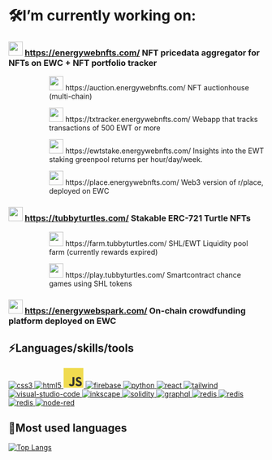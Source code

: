 # 🛠️I’m currently working on:
### <img src="https://user-images.githubusercontent.com/67122764/181295017-c2c8f8c8-3cb2-4246-8933-d2101c552072.png" style="width:28px;height:28px;" /> https://energywebnfts.com/ NFT pricedata aggregator for NFTs on EWC + NFT portfolio tracker
<dl>
  <dd>
    <dl>
      <dd> <img src="https://user-images.githubusercontent.com/67122764/227653974-50e719ca-b454-4072-af25-71617781d960.png"
style="marginLeft:25px;width:28px;height:28px;" /> https://auction.energywebnfts.com/ NFT auctionhouse (multi-chain)
      </dd>
    </dl>
  </dd>
</dl>
<dl>
  <dd>
    <dl>
      <dd> <img src="https://user-images.githubusercontent.com/67122764/197252556-00818aba-c91b-4a44-9b7d-9ef12745014c.png" style="marginLeft:25px;width:28px;height:28px;" /> https://txtracker.energywebnfts.com/ Webapp that tracks transactions of 500 EWT or more
      </dd>
    </dl>
  </dd>
</dl>
<dl>
  <dd>
    <dl>
      <dd> <img src="https://user-images.githubusercontent.com/67122764/197263536-955ccdd0-f902-4a87-9b83-406cbc58af31.png" style="width:28px;height:28px;" /> https://ewtstake.energywebnfts.com/ Insights into the EWT staking greenpool returns per hour/day/week.
      </dd>
    </dl>
  </dd>
</dl>
<dl>
  <dd>
    <dl>
      <dd> <img src="https://user-images.githubusercontent.com/67122764/188759797-757f31c5-b885-4735-9e77-472ece19af3e.png" style="width:28px;height:28px;" /> https://place.energywebnfts.com/ Web3 version of r/place, deployed on EWC
      </dd>
    </dl>
  </dd>
</dl>

### <img src="https://user-images.githubusercontent.com/67122764/186731205-7dfaaaf8-0b0b-4b11-a8bc-bb654f7695e9.png" style="width:28px;height:28px;" /> https://tubbyturtles.com/ Stakable ERC-721 Turtle NFTs
<dl>
  <dd>
    <dl>
      <dd> <img src="https://github.com/Arantuil/Arantuil/assets/67122764/039f1567-366a-47d6-bc4f-e2b1ccf79df3" style="width:28px;height:28px;" /> https://farm.tubbyturtles.com/ SHL/EWT Liquidity pool farm (currently rewards expired) 
      </dd>
    </dl>
  </dd>
</dl>
<dl>
  <dd>
    <dl>
      <dd> <img src="https://github.com/Arantuil/Arantuil/assets/67122764/d70f7c61-71a7-413c-9482-39f313b0fd44" style="width:28px;height:28px;" /> https://play.tubbyturtles.com/ Smartcontract chance games using SHL tokens
      </dd>
    </dl>
  </dd>
</dl>

### <img src="https://github.com/Arantuil/Arantuil/assets/67122764/08ebc977-9351-4789-adc8-b1c6459f1f81" style="width:28px;height:28px;" /> https://energywebspark.com/ On-chain crowdfunding platform deployed on EWC

## ⚡Languages/skills/tools
<p align="left"> 
    <a href="https://www.w3schools.com/css/" target="_blank">
        <img src="https://user-images.githubusercontent.com/67122764/184965798-154b041d-0e8a-4b80-8c7a-57b0b4a94558.svg" alt="css3" width="40" height="40" />
    </a>
    <a href="https://www.w3.org/html/" target="_blank">
        <img src="https://user-images.githubusercontent.com/67122764/184965499-f6626be1-1897-43b1-94eb-c5377bb2640f.svg" alt="html5" width="40" height="40" />
    </a>
    <a href="https://developer.mozilla.org/en-US/docs/Web/JavaScript" target="_blank">
        <img src="https://raw.githubusercontent.com/devicons/devicon/master/icons/javascript/javascript-original.svg" alt="javascript" width="40" height="40" />
    </a>
    <a href="https://firebase.google.com/" target="_blank">
        <img src="https://user-images.githubusercontent.com/67122764/181308062-0a948c8a-f37b-482e-9341-9cc5f1733200.png" alt="firebase" width="40" height="40" />
    </a>
    <a href="https://www.python.org" target="_blank">
        <img src="https://user-images.githubusercontent.com/67122764/184966271-520cd045-7a89-4e91-b498-e7cdbb6bc386.png" alt="python" width="40" height="40" />
    </a>
    <a href="https://reactjs.org/" target="_blank">
        <img src="https://user-images.githubusercontent.com/67122764/184966115-10b27a91-754d-4f87-bc9d-5fdd0fbd6c06.png" alt="react" width="40" height="40" />
    </a>
    <a href="https://tailwindcss.com/" target="_blank">
        <img src="https://www.vectorlogo.zone/logos/tailwindcss/tailwindcss-icon.svg" alt="tailwind" width="40" height="40" /> 
    </a>
    <a href="https://code.visualstudio.com/" target="_blank">
        <img src="https://user-images.githubusercontent.com/67122764/181305966-56b24853-4f98-4977-a5c5-e5f72dd2a1a1.png" alt="visual-studio-code" width="40" height="40" /> 
    </a>
    <a href="https://inkscape.org/" target="_blank">
        <img src="https://user-images.githubusercontent.com/67122764/181305755-81a8b312-e79e-45b5-b879-54376ac85375.png" alt="inkscape" width="40" height="40" /> 
    </a>
    <a href="https://docs.soliditylang.org/en/v0.8.15/" target="_blank">
        <img src="https://user-images.githubusercontent.com/67122764/181307779-2934413f-33fb-42c4-88fb-017d501a225e.png" alt="solidity" width="40" height="40" /> 
    </a>
    <a href="https://graphql.org/" target="_blank">
        <img src="https://user-images.githubusercontent.com/67122764/184964240-453e98f0-dbdf-4ae3-9fd5-7b7480a5881d.png" alt="graphql" width="40" height="40" /> 
    </a>
    <a href="https://redis.io/" target="_blank">
        <img src="https://user-images.githubusercontent.com/67122764/184964246-19263fc0-b088-45db-82be-e6158b96342b.png" alt="redis" width="40" height="40" /> 
    </a>
    <a href="https://nodejs.org/en/" target="_blank">
        <img src="https://user-images.githubusercontent.com/67122764/185254882-9bfb23d4-7096-4180-8f39-b0ee9392449f.png" alt="redis" width="40" height="40" /> 
    </a>
    <a href="https://vuejs.org/" target="_blank">
        <img src="https://user-images.githubusercontent.com/67122764/200336719-6a58183e-ccbd-482d-8f91-0ef55aeb54f1.png" alt="redis" width="40" height="40" /> 
    </a>
      <a href="https://nodered.org/about/" target="_blank">
        <img src="https://user-images.githubusercontent.com/67122764/222170994-98273b24-de12-4a86-84be-706461f5da5d.png" alt="node-red" width="40" height="40" /> 
    </a>
</p>


## 💬Most used languages
[![Top Langs](https://github-readme-stats.vercel.app/api/top-langs/?username=arantuil&layout=compact&theme=dark)](https://github.com/arantuil/github-readme-stats)
